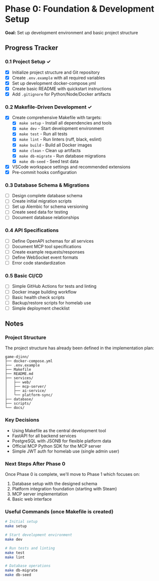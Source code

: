 # Phase 0: Foundation & Development Setup

**Goal:** Set up development environment and basic project structure

## Progress Tracker

### 0.1 Project Setup ✓
- [x] Initialize project structure and Git repository
- [x] Create `.env.example` with all required variables  
- [x] Set up development docker-compose.yml
- [x] Create basic README with quickstart instructions
- [x] Add `.gitignore` for Python/Node/Docker artifacts

### 0.2 Makefile-Driven Development ✓
- [x] Create comprehensive Makefile with targets:
  - [x] `make setup` - Install all dependencies and tools
  - [x] `make dev` - Start development environment
  - [x] `make test` - Run all tests
  - [x] `make lint` - Run linters (ruff, black, eslint)
  - [x] `make build` - Build all Docker images
  - [x] `make clean` - Clean up artifacts
  - [x] `make db-migrate` - Run database migrations
  - [x] `make db-seed` - Seed test data
- [x] VSCode workspace settings and recommended extensions
- [x] Pre-commit hooks configuration

### 0.3 Database Schema & Migrations
- [ ] Design complete database schema
- [ ] Create initial migration scripts
- [ ] Set up Alembic for schema versioning
- [ ] Create seed data for testing
- [ ] Document database relationships

### 0.4 API Specifications
- [ ] Define OpenAPI schemas for all services
- [ ] Document MCP tool specifications
- [ ] Create example requests/responses
- [ ] Define WebSocket event formats
- [ ] Error code standardization

### 0.5 Basic CI/CD
- [ ] Simple GitHub Actions for tests and linting
- [ ] Docker image building workflow
- [ ] Basic health check scripts
- [ ] Backup/restore scripts for homelab use
- [ ] Simple deployment checklist

## Notes

### Project Structure
The project structure has already been defined in the implementation plan:
```
game-djinn/
├── docker-compose.yml
├── .env.example
├── Makefile
├── README.md
├── services/
│   ├── web/
│   ├── mcp-server/
│   ├── ai-service/
│   └── platform-sync/
├── database/
├── scripts/
└── docs/
```

### Key Decisions
- Using Makefile as the central development tool
- FastAPI for all backend services
- PostgreSQL with JSONB for flexible platform data
- Official MCP Python SDK for the MCP server
- Simple JWT auth for homelab use (single admin user)

### Next Steps After Phase 0
Once Phase 0 is complete, we'll move to Phase 1 which focuses on:
1. Database setup with the designed schema
2. Platform integration foundation (starting with Steam)
3. MCP server implementation
4. Basic web interface

### Useful Commands (once Makefile is created)
```bash
# Initial setup
make setup

# Start development environment
make dev

# Run tests and linting
make test
make lint

# Database operations
make db-migrate
make db-seed
```